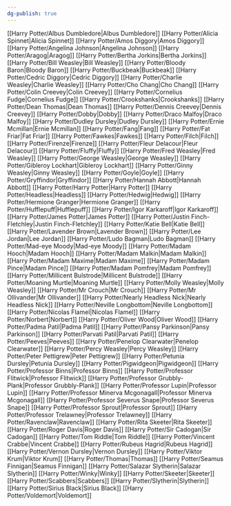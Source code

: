 ```yaml
---
dg-publish: true
---
```

[[Harry Potter/Albus Dumbledore\|Albus Dumbledore]]
[[Harry Potter/Alicia Spinnet\|Alicia Spinnet]]
[[Harry Potter/Amos Diggory\|Amos Diggory]]
[[Harry Potter/Angelina Johnson\|Angelina Johnson]]
[[Harry Potter/Aragog\|Aragog]]
[[Harry Potter/Bertha Jorkins\|Bertha Jorkins]]
[[Harry Potter/Bill Weasley\|Bill Weasley]]
[[Harry Potter/Bloody Baron\|Bloody Baron]]
[[Harry Potter/Buckbeak\|Buckbeak]]
[[Harry Potter/Cedric Diggory\|Cedric Diggory]]
[[Harry Potter/Charlie Weasley\|Charlie Weasley]]
[[Harry Potter/Cho Chang\|Cho Chang]]
[[Harry Potter/Colin Creevey\|Colin Creevey]]
[[Harry Potter/Cornelius Fudge\|Cornelius Fudge]]
[[Harry Potter/Crookshanks\|Crookshanks]]
[[Harry Potter/Dean Thomas\|Dean Thomas]]
[[Harry Potter/Dennis Creevey\|Dennis Creevey]]
[[Harry Potter/Dobby\|Dobby]]
[[Harry Potter/Draco Malfoy\|Draco Malfoy]]
[[Harry Potter/Dudley Dursley\|Dudley Dursley]]
[[Harry Potter/Ernie Mcmillan\|Ernie Mcmillan]]
[[Harry Potter/Fang\|Fang]]
[[Harry Potter/Fat Friar\|Fat Friar]]
[[Harry Potter/Fawkes\|Fawkes]]
[[Harry Potter/Filch\|Filch]]
[[Harry Potter/Firenze\|Firenze]]
[[Harry Potter/Fleur Delacour\|Fleur Delacour]]
[[Harry Potter/Fluffy\|Fluffy]]
[[Harry Potter/Fred Weasley\|Fred Weasley]]
[[Harry Potter/George Weasley\|George Weasley]]
[[Harry Potter/Gibleroy Lockhart\|Gibleroy Lockhart]]
[[Harry Potter/Ginny Weasley\|Ginny Weasley]]
[[Harry Potter/Goyle\|Goyle]]
[[Harry Potter/Gryffindor\|Gryffindor]]
[[Harry Potter/Hannah Abbott\|Hannah Abbott]]
[[Harry Potter/Harry Potter\|Harry Potter]]
[[Harry Potter/Headless\|Headless]]
[[Harry Potter/Hedwig\|Hedwig]]
[[Harry Potter/Hermione Granger\|Hermione Granger]]
[[Harry Potter/Hufflepuff\|Hufflepuff]]
[[Harry Potter/Igor Karkaroff\|Igor Karkaroff]]
[[Harry Potter/James Potter\|James Potter]]
[[Harry Potter/Justin Finch-Fletchley\|Justin Finch-Fletchley]]
[[Harry Potter/Katie Bell\|Katie Bell]]
[[Harry Potter/Lavender Brown\|Lavender Brown]]
[[Harry Potter/Lee Jordan\|Lee Jordan]]
[[Harry Potter/Ludo Bagman\|Ludo Bagman]]
[[Harry Potter/Mad-eye Moody\|Mad-eye Moody]]
[[Harry Potter/Madam Hooch\|Madam Hooch]]
[[Harry Potter/Madam Malkin\|Madam Malkin]]
[[Harry Potter/Madam Maxime\|Madam Maxime]]
[[Harry Potter/Madam Pince\|Madam Pince]]
[[Harry Potter/Madam Pomfrey\|Madam Pomfrey]]
[[Harry Potter/Millicent Bulstrode\|Millicent Bulstrode]]
[[Harry Potter/Moaning Murtle\|Moaning Murtle]]
[[Harry Potter/Molly Weasley\|Molly Weasley]]
[[Harry Potter/Mr Crouch\|Mr Crouch]]
[[Harry Potter/Mr Ollivander\|Mr Ollivander]]
[[Harry Potter/Nearly Headless Nick\|Nearly Headless Nick]]
[[Harry Potter/Neville Longbottom\|Neville Longbottom]]
[[Harry Potter/Nicolas Flamel\|Nicolas Flamel]]
[[Harry Potter/Norbert\|Norbert]]
[[Harry Potter/Oliver Wood\|Oliver Wood]]
[[Harry Potter/Padma Patil\|Padma Patil]]
[[Harry Potter/Pansy Parkinson\|Pansy Parkinson]]
[[Harry Potter/Parvati Patil\|Parvati Patil]]
[[Harry Potter/Peeves\|Peeves]]
[[Harry Potter/Penelop Clearwater\|Penelop Clearwater]]
[[Harry Potter/Percy Weasley\|Percy Weasley]]
[[Harry Potter/Peter Pettigrew\|Peter Pettigrew]]
[[Harry Potter/Petunia Dursley\|Petunia Dursley]]
[[Harry Potter/Pigwidgeon\|Pigwidgeon]]
[[Harry Potter/Professor Binns\|Professor Binns]]
[[Harry Potter/Professor Flitwick\|Professor Flitwick]]
[[Harry Potter/Professor Grubbly-Plank\|Professor Grubbly-Plank]]
[[Harry Potter/Professor Lupin\|Professor Lupin]]
[[Harry Potter/Professor Minerva Mcgonagall\|Professor Minerva Mcgonagall]]
[[Harry Potter/Professor Severus Snape\|Professor Severus Snape]]
[[Harry Potter/Professor Sprout\|Professor Sprout]]
[[Harry Potter/Professor Trelawney\|Professor Trelawney]]
[[Harry Potter/Ravenclaw\|Ravenclaw]]
[[Harry Potter/Rita Skeeter\|Rita Skeeter]]
[[Harry Potter/Roger Davis\|Roger Davis]]
[[Harry Potter/Sir Cadogan\|Sir Cadogan]]
[[Harry Potter/Tom Riddle\|Tom Riddle]]
[[Harry Potter/Vincent Crabbe\|Vincent Crabbe]]
[[Harry Potter/Rubeus Hagrid\|Rubeus Hagrid]]
[[Harry Potter/Vernon Dursley\|Vernon Dursley]]
[[Harry Potter/Viktor Krum\|Viktor Krum]]
[[Harry Potter/Thomas\|Thomas]]
[[Harry Potter/Seamus Finnigan\|Seamus Finnigan]]
[[Harry Potter/Salazar Slytherin\|Salazar Slytherin]]
[[Harry Potter/Winky\|Winky]]
[[Harry Potter/Skeeter\|Skeeter]]
[[Harry Potter/Scabbers\|Scabbers]]
[[Harry Potter/Slytherin\|Slytherin]]
[[Harry Potter/Sirius Black\|Sirius Black]]
[[Harry Potter/Voldemort\|Voldemort]]
